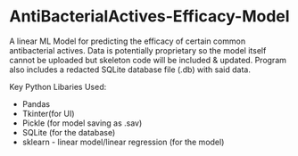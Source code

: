 # AntiBacterialActives-Efficacy-Model
A linear ML Model for predicting the efficacy of certain common antibacterial actives.
Data is potentially proprietary so the model itself cannot be uploaded but skeleton code will be included & updated.
Program also includes a redacted SQLite database file (.db) with said data.

Key Python Libaries Used:
- Pandas
- Tkinter(for UI)
- Pickle (for model saving as .sav) 
- SQLite (for the database)
- sklearn - linear model/linear regression (for the model)
